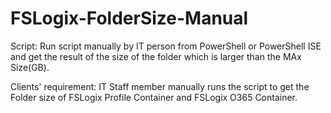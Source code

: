 # FSLogix-FolderSize-Manual

Script: Run script manually by IT person from PowerShell or PowerShell ISE and get the result of the size of the folder which is larger than the MAx Size(GB).

Clients' requirement: IT Staff member manually runs the script to get the Folder size of FSLogix Profile Container and FSLogix O365 Container.  

